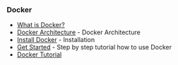 ### Docker
- [What is Docker?](https://www.docker.com/what-docker)
- [Docker Architecture](https://docs.docker.com/engine/understanding-docker/) - Docker Architecture
- [Install Docker](https://docs.docker.com/engine/installation/) - Installation
- [Get Started](https://docs.docker.com/mac/) - Step by step tutorial how to use Docker
- [Docker Tutorial](http://prakhar.me/docker-curriculum/) 
